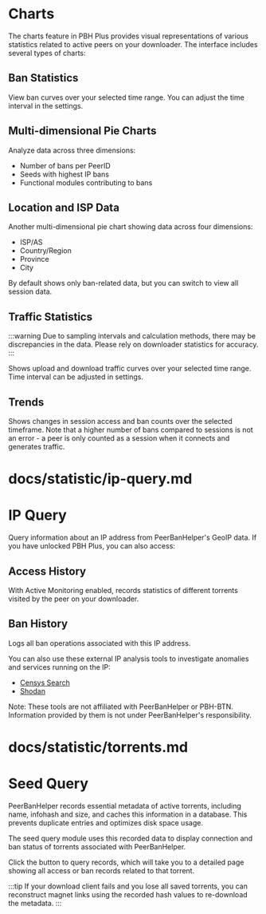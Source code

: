 # Charts

The charts feature in PBH Plus provides visual representations of various statistics related to active peers on your downloader. The interface includes several types of charts:

## Ban Statistics
View ban curves over your selected time range. You can adjust the time interval in the settings.

## Multi-dimensional Pie Charts
Analyze data across three dimensions:
- Number of bans per PeerID
- Seeds with highest IP bans 
- Functional modules contributing to bans

## Location and ISP Data
Another multi-dimensional pie chart showing data across four dimensions:
- ISP/AS
- Country/Region
- Province
- City

By default shows only ban-related data, but you can switch to view all session data.

## Traffic Statistics
:::warning
Due to sampling intervals and calculation methods, there may be discrepancies in the data. Please rely on downloader statistics for accuracy.
:::

Shows upload and download traffic curves over your selected time range. Time interval can be adjusted in settings.

## Trends
Shows changes in session access and ban counts over the selected timeframe. Note that a higher number of bans compared to sessions is not an error - a peer is only counted as a session when it connects and generates traffic.

# docs/statistic/ip-query.md
# IP Query

Query information about an IP address from PeerBanHelper's GeoIP data. If you have unlocked PBH Plus, you can also access:

## Access History
With Active Monitoring enabled, records statistics of different torrents visited by the peer on your downloader.

## Ban History
Logs all ban operations associated with this IP address.

You can also use these external IP analysis tools to investigate anomalies and services running on the IP:
- [Censys Search](https://search.censys.io/)
- [Shodan](https://www.shodan.io/)

Note: These tools are not affiliated with PeerBanHelper or PBH-BTN. Information provided by them is not under PeerBanHelper's responsibility.

# docs/statistic/torrents.md
# Seed Query

PeerBanHelper records essential metadata of active torrents, including name, infohash and size, and caches this information in a database. This prevents duplicate entries and optimizes disk space usage.

The seed query module uses this recorded data to display connection and ban status of torrents associated with PeerBanHelper.

Click the button to query records, which will take you to a detailed page showing all access or ban records related to that torrent.

:::tip
If your download client fails and you lose all saved torrents, you can reconstruct magnet links using the recorded hash values to re-download the metadata.
:::